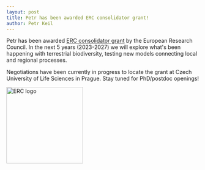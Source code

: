 ```yaml
---
layout: post
title: Petr has been awarded ERC consolidator grant!
author: Petr Keil
---
```


Petr has been awarded [ERC consolidator grant](https://erc.europa.eu/funding/consolidator-grants) by the European Research Council. In the next 5 years (2023-2027) we will explore what's been happening with terrestrial biodiversity, testing new models connecting local and regional processes. 

Negotiations have been currently in progress to locate the grant at Czech University of Life Sciences in Prague. Stay tuned for PhD/postdoc openings!

<img src="https://upload.wikimedia.org/wikipedia/en/thumb/e/e9/European_Research_Council_logo.svg/800px-European_Research_Council_logo.svg.png" alt="ERC logo" width="200"/>




